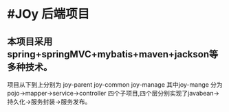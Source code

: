 #JOy  后端项目
=============
本项目采用spring+springMVC+mybatis+maven+jackson等多种技术。
--------------
项目从下到上分别为
joy-parent
joy-common
joy-manage
其中joy-mange 分为 pojo->mapper->service->controller 四个子项目,四个层分别实现了javabean->持久化->服务封装->服务发布。
